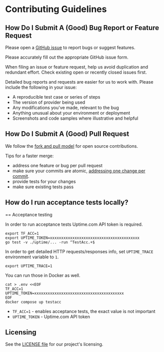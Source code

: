 # Contributing Guidelines

## How Do I Submit A (Good) Bug Report or Feature Request

Please open a [GitHub issue](../../issues/new/choose) to report bugs or suggest features.

Please accurately fill out the appropriate GitHub issue form.

When filing an issue or feature request, help us avoid duplication and redundant effort. Check existing open or recently
closed issues first.

Detailed bug reports and requests are easier for us to work with. Please include the following in your issue:

* A reproducible test case or series of steps
* The version of provider being used
* Any modifications you've made, relevant to the bug
* Anything unusual about your environment or deployment
* Screenshots and code samples where illustrative and helpful

## How Do I Submit A (Good) Pull Request

We follow the [fork and pull model](https://opensource.guide/how-to-contribute/#opening-a-pull-request) for open source
contributions.

Tips for a faster merge:

* address one feature or bug per pull request
* make sure your commits are atomic, [addressing one change per commit](https://chris.beams.io/posts/git-commit/).
* provide tests for your changes
* make sure existing tests pass

## How do I run acceptance tests locally?

== Acceptance testing

In order to run acceptance tests Uptime.com API token is required.

    export TF_ACC=1
    export UPTIME_TOKEN=xxxxxxxxxxxxxxxxxxxxxxxxxxxxxxxxxxxxxxxx
    go test -v ./uptime/... -run ^TestAcc.+$

In order to get detailed HTTP requests/responses info, set `UPTIME_TRACE` environment variable to `1`.

    export UPTIME_TRACE=1

You can run those in Docker as well.

    cat > .env <<EOF
    TF_ACC=1
    UPTIME_TOKEN=xxxxxxxxxxxxxxxxxxxxxxxxxxxxxxxxxxxxxxxx
    EOF
    docker compose up testacc

* `TF_ACC=1` - enables acceptance tests, the exact value is not important
* `UPTIME_TOKEN` - Uptime.com API token

## Licensing

See the [LICENSE file](/LICENSE) for our project's licensing.
